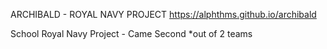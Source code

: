 ARCHIBALD - ROYAL NAVY PROJECT
https://alphthms.github.io/archibald

School Royal Navy Project - Came Second        *out of 2 teams

